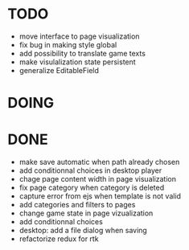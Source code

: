 # TODO

- move interface to page visualization
- fix bug in making style global
- add possibility to translate game texts
- make visulalization state persistent
- generalize EditableField

# DOING


# DONE

- make save automatic when path already chosen
- add conditionnal choices in desktop player
- chage page content width in page visualization
- fix page category when category is deleted
- capture error from ejs when template is not valid
- add categories and filters to pages
- change game state in page vizualization
- add conditionnal choices
- desktop: add a file dialog when saving
- refactorize redux for rtk
